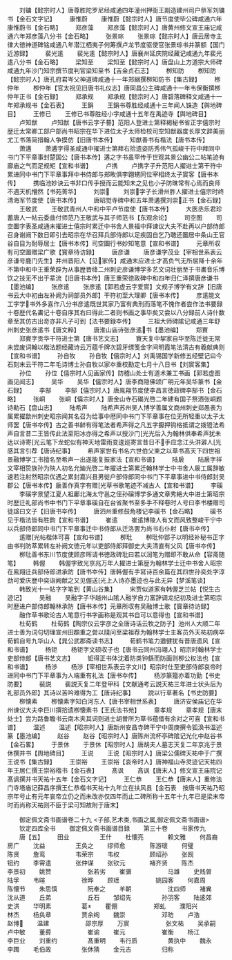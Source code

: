 <!-- { "loadSidebar": true } -->
　　刘镛【懿宗时人】唐尊胜陀罗尼经咸通四年潼州押衙王剬造建州司户叅军刘镛书【金石文字记】
　　康惟蔚
　　康惟蔚【懿宗时人】唐节度使毕公碑咸通六年康惟蔚书【金石略】
　　郑彦藻
　　郑彦藻【懿宗时人】唐黄州修文宣王庙记咸通六年郑彦藻八分书【金石略】
　　张景琮
　　张景琮【懿宗时人】唐云居寺主律大徳神道碑铭咸通八年潜江栖夷子何筹撰卢龙节度驱使官张景琮书并篆额【国门近游録】
　　裴光逺
　　裴光逺【懿宗时人】唐襄州延庆院经藏记咸通九年裴光逺八分书【金石略】
　　梁知至
　　梁知至【懿宗时人】唐盘山上方道宗大师碑咸通九年沙门知宗撰节度判官梁知至书【吉金贞石志】
　　栁知防
　　栁知防【懿宗时人】唐孔府君岑父神道碑咸通十一年郑絪撰栁知防书【集古録】
　　栁仲年
　　栁仲年【官太祝见旧唐书礼仪志】唐同昌公主碑咸通十一年韦保衡撰栁仲年正书【金石録】
　　郑承规
　　郑承规【懿宗时人】唐碧落碑释文咸通十一年郑承规书【金石表】
　　王鋗
　　王鋗书尊胜经咸通十三年闻人铢造【舆地碑目】
　　王修已
　　王修已书尊胜经小字咸通十五年在禹迹寺【舆地碑目】
　　卢知猷
　　卢知猷【唐书云字子謩】范阳人登进士第释褐秘书省正字僖宗时歴迁太常卿工部户部尚书昭宗在华下进位太子太师检校司空知猷器度长厚文辞美丽尤工书落简措翰人争摸仿【旧唐书本传】
　　知猷善书有楷法【唐书本传】
　　萧遘
　　萧遘字得圣咸通中擢进士第拜右拾遗姿防秀伟气孤峻干符中拜同中书门下平章事封楚国公【唐书本传】遘之字书虽罕传于世观其景公幽公二帖笔迹有廊庙之气而足规矩【宣和书谱】
　　卢携
　　卢携字子升范阳人擢进士第干符中累进同中书门下平章事拜中书侍郎与郑畋俱李翺甥同位宰相终太子賔客【唐书本传】
　　携临池妙诀云书非口传手授而云能知未之见也小子防昧常有心焉而良师不遇天机懵然【书苑菁华】
　　刘崇
　　刘崇字子长滑州胙人擢进士僖宗时终清海军节度使【唐书本传】
　　唐昭觉寺碑中和五年萧遘撰刘崇正书【金石録】
　　王敬武
　　王敬武青州人中和中平卢节度使【唐书本传】
　　大医丞乐君珍蓄唐人一帖云委曲付师范乃王敬武与其子师范书【东观余论】
　　司空图
　　司空圗字表圣咸通末擢进士僖宗时累迁中书舍人景福中拜谏议大夫不赴再以户部侍郎召身谢阙下数日即引去昭宗在华召拜兵部侍郎以足疾固自乞乃聴还圗居中条山王官谷自目为耐辱居士【唐书本传】司空圗行书妙知笔意【宣和书谱】
　　元章所収有司空圗赠梁广歌【寳章待访録】
　　唐彦谦
　　唐彦谦字茂业【宰相世系表云彦谦号鹿门先生】并州晋阳人【见家传】咸通末应进士才髙负气无所屈降十余年不第中和中王重荣辟为从事歴晋绛二州刺史彦谦博学多艺文词壮丽至于书畵音乐博饮之技无不出于辈流【旧唐书本传】唐王重荣徳政碑中和四年归仁泽撰唐彦谦书【墨池编】
　　张彦逺
　　张彦逺【郭若虚云字爱賔】文规子博学有文辞【旧唐书云大中初由左补阙为祠部员外郎】干符初至大理卿【唐书本传】
　　彦逺能文工字学书外多喜作八分书彦逺既世其家乃富有典刑而落笔不愧作者尝作法书要録十卷歴代名畵记十卷自序其右曰得此二者则书画之事毕矣又尝以八分録前人诗什数章至其仿古出竒亦非凡子可到【法书要録夲传】
　　三祖大师碑隂记咸通三年舒州刺史张彦逺书【唐文粹】
　　唐淮山庙诗张彦逺书【墨池编】
　　郑賨
　　郑賨字贡华干符进士第【唐书艺文志】
　　賨天复中挈家自华至陈迁徙无常未尝废词翰以楷法题经藏诗云万蕴千牌次碧牙缥笺金字间明霞笔法清古有羲献典则【宣和书谱】
　　孙自牧
　　孙自牧【僖宗时人】刘禹锡国学新修五经壁记曰今石刻末云干符二年毛诗博士孙自牧以家夲重校勘定七月十八日书【刘賔客集】
　　孙位
　　孙位【僖宗时人见画家传】防稽山处士有道术兼工书画【郭若虚图画见闻志】
　　吴华
　　吴华【僖宗时人】唐李商隠佛颂广明元年吴华篆书【金石録】
　　李郜
　　李郜【僖宗时人】唐鳯翔节度使李昌言徳政碑李郜书【金石略】
　　张峒
　　张峒【僖宗时人】唐金山寺石碣光啓二年建有国子祭酒张峒题诗勒石【盘山志】
　　陆希声
　　陆希声苏州吴人博学善属文商州刺史郑愚表为属累擢歙州刺史昭宗闻其名召为给事中厯同中书门下平章事在位无所轻重以太子太师罢【唐书夲传】古之善书鲜有得笔法者希声得之凡五字擫押钩格抵谓之拨镫法希声自言昔二王皆传此法至阳冰亦得之希声以授沙门光光后入为翰林供奉希声犹未达以诗寄光云笔下龙蛇似有神天地雷雨变逡廵寄言昔日不手应念江头洴澼人光感其言引荐【唐诗纪事】
　　希声家世有书名六世伯父柬之以草书髙天下四世祖景融博学工书擅名至希声一出遂能复振家法【宣和书谱】
　　陆扆
　　陆扆字祥文宰相贽族孙为陜人初名允廸光啓二年擢进士第累迁翰林学士中书舍人扆工属辞敏速若注射然昭宗优遇之累封嘉兴县男徙户部侍郎同中书门下平章事进中书侍郎封吴郡公【唐书本传】扆善作真字有赠光草书歌笔迹不减古人【宣和书谱】
　　李磎
　　李磎字景望江夏人祖鄘北海太守邕之侄孙磎博学多通文章秀絶大中进士第昭宗时歴迁礼部尚书中书门下平章事磎自在台省聚书至多手不释卷时人号曰李书楼赠司徒諡曰文子【旧唐书夲传】
　　唐泗州重修鼓角楼记李磎书【金石略】
　　磎书见于楷法皆有胜韵【宣和书谱】
　　崔逺
　　崔逺博陵人有文而风致整峻干宁中以兵部侍郎同中书门下平章事迁中书侍郎从迁洛罢为尚书右仆射【唐书夲传】
　　逺赠光帖楷体可喜【宣和书谱】
　　栁玭
　　栁玭仲郢子以明经补秘书正字由书判防萃累转左补阙文徳元年以吏部侍郎拜御史大夫清直有父风【唐书夲传】
　　栁玭善书东川节度使顾彦晖请书徳政碑玭曰若以润笔为赠即不敢从命【容斋随笔】
　　韩偓
　　韩偓字致光京兆万年人擢进士第歴为翰林学士迁中书舍人昭宗在鳯翔迁兵部侍郎进承防【唐书夲传】唐韩偓有手冩诗百余篇在其四世孙奕处字淳劲可爱庆歴中奕诣阙献之又见偓送光上人诗亦墨迹也与此无异【梦溪笔谈】
　　韩致光十一帖字字笔到【黄山谷集】
　　宋贾似道家有韩偓芝兰帖【悦生古迹记】
　　吴融
　　吴融字子华越州山隂人融学自力富辞调龙纪初及进士第昭宗时歴进户部侍郎翰林承防【唐书本传】元章所収有吴融博士歌【寳章待访録】
　　融作草书歌论古人笔意行书字画称是观其书自可以意得也【宣和书谱】
　　杜荀鹤
　　杜荀鹤【陶宗仪云字彦之全唐诗话云牧之防子】池州人大顺二年进士善为词句切理宣州田頵重之尝以牋问至梁祖荐为翰林学士主客员外天祐初病卒荀鹤自号九华山人【晁公武郡斋读书志】
　　荀鹤书笔力遒健犹有晋唐遗风【宣和书谱】
　　杨钜
　　杨钜字文硕収子也【唐书云同州冯翊人】昭宗时翰林学士吏部侍郎【唐书艺文志】
　　钜得正书体沈着防类钟繇而防画则栁公权法也【宣和书谱】
　　杨渉
　　杨渉【宰相世系表云字文川】昭宗时仕至吏部侍郎哀帝时进同中书门下平章事为人端重有礼法【唐书夲传】
　　杨渉篆籀亦着功勤【书史防要】
　　裴説
　　裴説天复二年登甲科【文献通考云説天祐三年进士状头后为礼部员外郎】其诗以苦吟难得为工【唐诗纪事】
　　説以行草著名【书史防要】
　　栁懐素
　　栁懐素字知白河东人【唐书宰相世系表】
　　唐济安侯庙记在华州谏议大夫李巨川撰拾遗栁懐素书【王氏法书苑】
　　章孝规
　　章孝规【唐末处士】尝为路鲁瞻书云南木夹其词则进士胡曽所为草书蕴借有余对之可喜【宣和书谱】
　　温述
　　温述【昭宗时人】唐新州安昌寺碑干宁中周庚撰令狐涣书温述篆【墨池编】
　　赵谷
　　赵谷【昭宗时人】唐陈州流杯亭碑隂记光化中赵谷书【金石畧】
　　于景休
　　于景休【昭宗时人】唐胡夫人墓志天复二年京兆于景休撰并书【舆地碑目】
　　王说
　　王说【昭宗时人】唐梁公儒碑天祐中于广撰王说书【集古録】
　　王崇裕
　　王崇裕【哀帝时人】唐神福山寺灵迹记天祐四年王居仁撰王崇裕楷书【金石表】
　　髙讽
　　髙讽【唐末人】修文宣王庙院记髙讽撰并书天祐十五年【金石文字记】
　　王仁恭
　　王仁恭【唐末人】重修法门寺塔庙记薛昌序撰王仁恭楷书天祐十九年立在扶风县【金石表　按唐书天祐乃昭宗年号止有元年哀帝立仍之而未改亦仅四年而止二碑所称十五年十九年已是梁末帝时而尚称天祐则不臣于梁可知故附于唐末】

　　御定佩文斋书画谱卷二十九
<子部,艺术类,书画之属,御定佩文斋书画谱>
　　钦定四库全书
　　御定佩文斋书画谱目録
　　第三十卷
　　书家传九
　　唐【五】
　　田业　　　　　王什
　　杜懐亮　　　　赖文雅
　　何昌裔　　　　房广
　　沈益　　　　　王奂之
　　缪师愈　　　　陈游瓌
　　何璧　　　　　陈贤
　　詹鸾　　　　　韦荣宗
　　韦权　　　　　顾绍孙
　　张觊　　　　　钮约
　　李霄逺　　　　张仲谋
　　张钦元　　　　褚齐贤
　　陈杰　　　　　　李景初
　　姚赞　　　　　　张若劣
　　崔骥　　　　　　马雄
　　史贱曽　　　　　陆孚
　　韦暄　　　　　　徐晔
　　顾瑶　　　　　　姚园客
　　何嘉周　　　　　陈懐节
　　朱思慎　　　　　阮奉之
　　羊朝　　　　　　沈四师
　　褚兾　　　　　　沈从道
　　丘弟　　　　　　丘石
　　邹绍先　　　　　孙羽客
　　陆逺郊　　　　　史洪
　　华明素　　　　　葛
　　瞿倗　　　　　　郑虬
　　濮阳兴　　　　　林杰
　　杨奂章　　　　　贾余绚
　　魏崇　　　　　　邓昉
　　卢浩　　　　　　赵博
　　温建　　　　　　邵宗厚
　　万賔　　　　　　张文祐
　　吴承嗣　　　　　卢中敏
　　董彛　　　　　　崔谕
　　崔元　　　　　　崔衡
　　杨江　　　　　　李巨业
　　刘重约　　　　　髙重明
　　韦行质　　　　　黄执中
　　魏永　　　　　　李躅
　　毛伯政　　　　　张休猜
　　金元吉　　　　　归称
